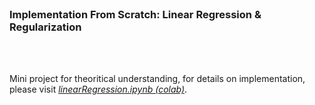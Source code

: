 </br>

### Implementation From Scratch: Linear Regression & Regularization
</br>
</br>

Mini project for theoritical understanding, for details on implementation, please visit _[linearRegression.ipynb (colab)](https://colab.research.google.com/drive/1G3XU0v_W6mvgTDp3GIsTB64dDxge-d7m?usp=sharing)_.
</br>
</br>
